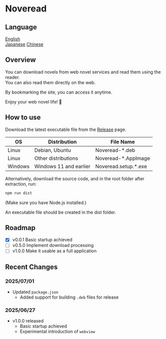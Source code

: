 # Noveread

## Language

[English](/README.md)  
[Japanese](/README/README-ja.md)
[Chinese](/README/README-zh-CN.md)

## Overview

You can download novels from web novel services and read them using the reader.  
You can also read them directly on the web.  

By bookmarking the site, you can access it anytime.  

Enjoy your web novel life! 👋

## How to use

Download the latest executable file from the [Release](https://github.com/talus-yujiro/Noveread/releases) page.

| OS      | Distribution               | File Name            |
|---------|----------------------------|----------------------|
| Linux   | Debian, Ubuntu             | Noveread-*.deb       |
| Linux   | Other distributions        | Noveread-*.AppImage  |
| Windows | Windows 11 and earlier     | Noveread.setup.*.exe |

Alternatively, download the source code, and in the root folder after extraction, run:

```bash
npm run dist
```

(Make sure you have Node.js installed.)

An executable file should be created in the dist folder.

## Roadmap
- [x] v0.0.1 Basic startup achieved
- [ ] v0.5.0 Implement download processing
- [ ] v1.0.0 Make it usable as a full application

## Recent Changes

### 2025/07/01

- Updated `package.json`  
  - Added support for building `.deb` files for release

### 2025/06/27

- v1.0.0 released  
  - Basic startup achieved  
  - Experimental introduction of `webview`
